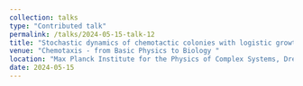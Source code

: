 ```yaml
---
collection: talks
type: "Contributed talk"
permalink: /talks/2024-05-15-talk-12
title: "Stochastic dynamics of chemotactic colonies with logistic growth"
venue: "Chemotaxis - from Basic Physics to Biology "
location: "Max Planck Institute for the Physics of Complex Systems, Dresden, Germany"
date: 2024-05-15
---
```

